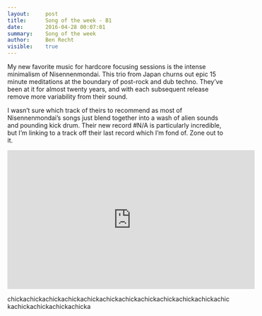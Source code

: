 ```yaml
---
layout:     post
title:      Song of the week - B1
date:       2016-04-28 00:07:01
summary:    Song of the week
author:     Ben Recht
visible:    true
---
```



My new favorite music for hardcore focusing sessions is the intense minimalism of Nisennenmondai.  This trio from Japan churns out epic 15 minute meditations at the boundary of post-rock and dub techno.  They’ve been at it for almost twenty years, and with each subsequent release remove more variability from their sound.

I wasn’t sure which track of theirs to recommend as most of Nisennenmondai’s songs just blend together into a wash of alien sounds and pounding kick drum.  Their new record #N/A is particularly incredible, but I’m linking to a track off their last record which I’m fond of.  Zone out to it.

<iframe width="560" height="315" src="https://www.youtube.com/embed/-43938vo_9M" frameborder="0" allowfullscreen></iframe>

chickachickachickachickachickachickachickachickachickachickachickachickachickachickachickachicka
